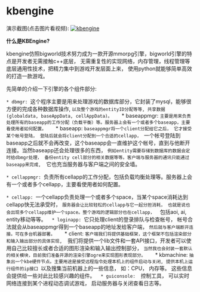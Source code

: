 kbengine
========

演示截图(点击图片看视频):
[![kbengine](https://github.com/downloads/kbengine/kbengine/demo.jpg)](http://v.youku.com/v_show/id_XMTc2MDcxMDUy.html)

**什么是KBEngine?**

kbengine仿照bigworld技术努力成为一款开源mmorpg引擎，bigworld引擎的特点是开发者无需接触c++底层， 
无需重复性的实现网络，内存管理，线程管理等底层通用性技术，把精力集中到游戏开发层面上来， 
使用python就能够简单高效的打造一款游戏。

先简单的介绍一下引擎的各个组件部分:

`* dbmgr:
`这个程序主要是用来处理游戏的数据库部分，它封装了mysql，能够很方便的完成各种数据库操作, 
`以及整个游戏的entityID分配等等, 共享数据(globaldata, baseAppData, cellAppData)。 
`
`
`* baseappmgr:
`主要是用来负责处理所有的baseapp的工作分配（负载平衡）等。服务器上会有一个或者多个baseapp，主要看使用者如何配置。 
`
`
`* baseapp:
`baseappmgr将一个client分配给它之后， 它才接受某个帐号登陆， 登陆后就会将client分配到一个合适的cellapp，
`一个帐号登陆到baseapp之后就不会再改变，这个baseapp会一直维护这个帐号，直到与他断开连接。当然baseapp还会处理很多的东西，
`例如entity需要存储到数据库的数据会定时给dbmgr处理， 备份entity cell部分的相关数据等等。客户端与服务器的通讯只能通过baseapp来完成, 
`它也充当服务器与客户端之间的安全墙。 


`* cellappmgr:
`负责所有cellapp的工作分配，包括负载均衡处理等。服务器上会有一个或者多个cellapp，主要看使用者如何配置。 


`* cellapp:
`一个cellapp负责处理一个或者多个space，当某个space消耗达到cellapp快无法承受时， 
`服务器会让比较轻松的cellapp与它一起分担消耗， 也就是说也会出现多个cellapp维护一个space。整个游戏的逻辑部分也在cellapp， 
`包括aoi, ai, entity移动等等。 
`
`
`* loginapp:
`它只处理client的登录排队与检查帐号， 帐号合法就会从baseappmgr得到一个baseapp的地址发给客户端，
`然后就与客户端断开连接。可在多台机器部署。 
`
`
`* client:
`客户端我们将提供基础框架，这个框架不包括渲染部分和输入输出部分的具体实现, 
`我们将提供一个lib文件和一套API接口，开发者可以使用自己比较擅长或者合适的图形渲染和输入输出控制部分， 
`当然我也会封装一套默认的相关模块，目前我们准备开源的渲染引擎ogre来实现图形表现部分。 
`
`
`* kbmachine:
`抽象出一个kbe硬件节点。主要用途是接受远程指令处理本机上的组件启动与关闭, 提供本机上运行组件的ip接口
`以及搜集当前机器上的一些信息， 如：CPU， 内存等。 这些信息会提供给一些对此比较感兴趣的组件。 
`
`
`* guiconsole: 
`控制工具， 可以实时网络连接到某个进程动态调试游戏， 启动服务器与关闭查看日志等。 


